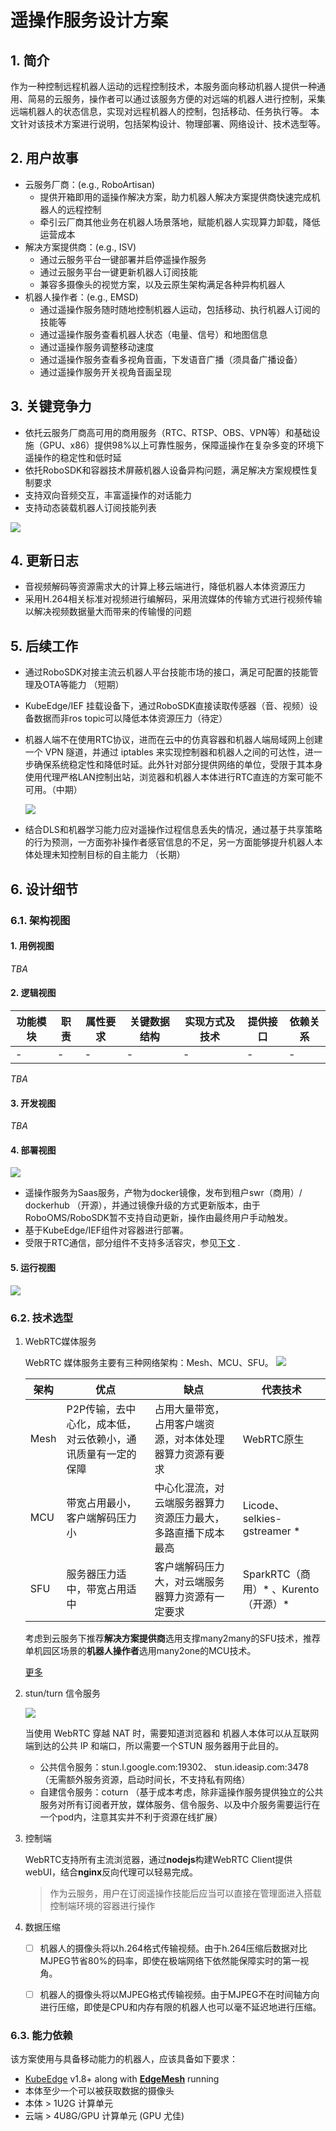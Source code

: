# 遥操作服务设计方案

## 1. 简介
作为一种控制远程机器人运动的远程控制技术，本服务面向移动机器人提供一种通用、简易的云服务，操作者可以通过该服务方便的对远端的机器人进行控制，采集远端机器人的状态信息，实现对远程机器人的控制，包括移动、任务执行等。
本文针对该技术方案进行说明，包括架构设计、物理部署、网络设计、技术选型等。

## 2. 用户故事

- 云服务厂商：(e.g., RoboArtisan)
  - 提供开箱即用的遥操作解决方案，助力机器人解决方案提供商快速完成机器人的远程控制
  - 牵引云厂商其他业务在机器人场景落地，赋能机器人实现算力卸载，降低运营成本
- 解决方案提供商：(e.g., ISV)
  - 通过云服务平台一键部署并启停遥操作服务
  - 通过云服务平台一键更新机器人订阅技能
  - 兼容多摄像头的视觉方案，以及云原生架构满足各种异构机器人
- 机器人操作者：(e.g., EMSD)
  - 通过遥操作服务随时随地控制机器人运动，包括移动、执行机器人订阅的技能等
  - 通过遥操作服务查看机器人状态（电量、信号）和地图信息
  - 通过遥操作服务调整移动速度
  - 通过遥操作服务查看多视角音画，下发语音广播（须具备广播设备）
  - 通过遥操作服务开关视角音画呈现

## 3. 关键竞争力

- 依托云服务厂商高可用的商用服务（RTC、RTSP、OBS、VPN等）和基础设施（GPU、x86）提供98%以上可靠性服务，保障遥操作在复杂多变的环境下遥操作的稳定性和低时延
- 依托RoboSDK和容器技术屏蔽机器人设备异构问题，满足解决方案规模性复制要求
- 支持双向音频交互，丰富遥操作的对话能力
- 支持动态装载机器人订阅技能列表

![](images/RTC_streaming_test.png)

## 4. 更新日志

- 音视频解码等资源需求大的计算上移云端进行，降低机器人本体资源压力
- 采用H.264相关标准对视频进行编解码，采用流媒体的传输方式进行视频传输以解决视频数据量大而带来的传输慢的问题

## 5. 后续工作

- 通过RoboSDK对接主流云机器人平台技能市场的接口，满足可配置的技能管理及OTA等能力 （短期）
- KubeEdge/IEF 挂载设备下，通过RoboSDK直接读取传感器（音、视频）设备数据而非ros topic可以降低本体资源压力（待定）
- 机器人端不在使用RTC协议，进而在云中的仿真容器和机器人端局域网上创建一个 VPN 隧道，并通过 iptables 来实现控制器和机器人之间的可达性，进一步确保系统稳定性和降低时延。此外针对部分提供网络的单位，受限于其本身使用代理严格LAN控制出站，浏览器和机器人本体进行RTC直连的方案可能不可用。（中期）
  
  ![](images/vpn_overview.png)

- 结合DLS和机器学习能力应对遥操作过程信息丢失的情况，通过基于共享策略的行为预测，一方面弥补操作者感官信息的不足，另一方面能够提升机器人本体处理未知控制目标的自主能力 （长期）

## 6. 设计细节

### 6.1. 架构视图

#### 1. 用例视图

   *TBA*

#### 2. 逻辑视图

   | 功能模块 | 职责 | 属性要求 | 关键数据结构 | 实现方式及技术 | 提供接口 | 依赖关系 |
   |-----|-----|-----|-----|-----|-----|-----|
   | - |  - |  - |  - |  - |  - |  - |  - | 

   *TBA*

#### 3. 开发视图

   *TBA*

#### 4. 部署视图

   ![](images/deploy_views.png)

   - 遥操作服务为Saas服务，产物为docker镜像，发布到租户swr（商用）/ dockerhub （开源），并通过镜像升级的方式更新版本，由于RoboOMS/RoboSDK暂不支持自动更新，操作由最终用户手动触发。
   - 基于KubeEdge/IEF组件对容器进行部署。
   - 受限于RTC通信，部分组件不支持多活容灾，参见[下文](#62-技术选型) .

#### 5. 运行视图

   ![](images/run_view.png)

### 6.2. 技术选型

1. WebRTC媒体服务
   
   WebRTC 媒体服务主要有三种网络架构：Mesh、MCU、SFU。
   ![](./images/webrtc-commuication-model.png)

   | 架构  | 优点             | 缺点             | 代表技术        |
   |------|-----------------|-----------------|-----------------|
   |Mesh  | P2P传输，去中心化，成本低，对云依赖小，通讯质量有一定的保障     |占用大量带宽，占用客户端资源，对本体处理器算力资源有要求 | WebRTC原生 |
   |MCU   | 带宽占用最小，客户端解码压力小    |中心化混流，对云端服务器算力资源压力最大，多路直播下成本最高| Licode、selkies-gstreamer * |
   |SFU   | 服务器压力适中，带宽占用适中             | 客户端解码压力大，对云端服务器算力资源有一定要求 | SparkRTC（商用）* 、Kurento（开源）* |

    考虑到云服务下推荐**解决方案提供商**选用支撑many2many的SFU技术，推荐单机园区场景的**机器人操作者**选用many2one的MCU技术。

    [更多](https://github.com/acgist/taoyao)

2. stun/turn 信令服务
   
   ![](./images/stun-over-k8s.png)

   当使用 WebRTC 穿越 NAT 时，需要知道浏览器和 机器人本体可以从互联网端到达的公共 IP 和端口，所以需要一个STUN 服务器用于此目的。

    - 公共信令服务：​stun​​​.l.google.com:19302、
stun.ideasip.com:3478 （无需额外服务资源，启动时间长，不支持私有网络）
    - 自建信令服务：coturn （基于成本考虑，除非遥操作服务提供独立的公共服务对所有订阅者开放，媒体服务、信令服务、以及中介服务需要运行在一个pod内，注意其实并不利于资源在线扩展）

3. 控制端

   WebRTC支持所有主流浏览器，通过**nodejs**构建WebRTC Client提供webUI，结合**nginx**反向代理可以轻易完成。

   > 作为云服务，用户在订阅遥操作技能后应当可以直接在管理面进入搭载控制端环境的容器进行操作

4. 数据压缩

    - [ ] 机器人的摄像头将以h.264格式传输视频。由于h.264压缩后数据对比MJPEG节省80%的码率，即使在极端网络下依然能保障实时的第一视角。

    - [ ] 机器人的摄像头将以MJPEG格式传输视频。由于MJPEG不在时间轴方向进行压缩，即使是CPU和内存有限的机器人也可以毫不延迟地进行压缩。

### 6.3. 能力依赖

该方案使用与具备移动能力的机器人，应该具备如下要求：

- [KubeEdge][kubeedge] v1.8+ along with **[EdgeMesh][edgemesh]** running
- 本体至少一个可以被获取数据的摄像头
- 本体 &gt; 1U2G 计算单元 
- 云端 &gt; 4U8G/GPU 计算单元 (GPU 尤佳)


[kubeedge]:https://github.com/kubeedge/kubeedge
[edgemesh]:https://github.com/kubeedge/edgemesh